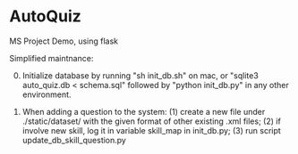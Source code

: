 # AutoQuiz
MS Project Demo, using flask

Simplified maintnance:

0. Initialize database by running "sh init_db.sh" on mac, or "sqlite3 auto_quiz.db < schema.sql" followed by "python init_db.py" in any other environment.

1. When adding a question to the system: (1) create a new file under ./static/dataset/ with the given format of other existing .xml files; (2) if involve new skill, log it in variable skill_map in init_db.py; (3) run script update_db_skill_question.py